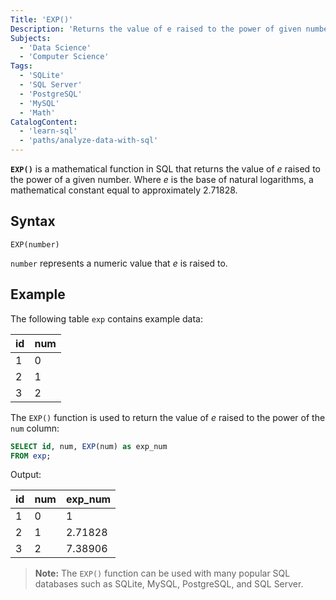 ```yaml
---
Title: 'EXP()'
Description: 'Returns the value of e raised to the power of given number.'
Subjects:
  - 'Data Science'
  - 'Computer Science'
Tags:
  - 'SQLite'
  - 'SQL Server'
  - 'PostgreSQL'
  - 'MySQL'
  - 'Math'
CatalogContent:
  - 'learn-sql'
  - 'paths/analyze-data-with-sql'
---
```


**`EXP()`** is a mathematical function in SQL that returns the value of _e_ raised to the power of a given number. Where _e_ is the base of natural logarithms, a mathematical constant equal to approximately 2.71828.

## Syntax

```pseudo
EXP(number)
```

`number` represents a numeric value that _e_ is raised to.

## Example

The following table `exp` contains example data:

| id | num |
|----|-----|
| 1  | 0   |
| 2  | 1   |
| 3  | 2   |

The `EXP()` function is used to return the value of _e_ raised to the power of the `num` column:

```sql
SELECT id, num, EXP(num) as exp_num
FROM exp;
```

Output: 

| id | num | exp_num |
|----|-----|---------|
| 1  | 0   | 1       |
| 2  | 1   | 2.71828 |
| 3  | 2   | 7.38906 |

> **Note:** The `EXP()` function can be used with many popular SQL databases such as SQLite, MySQL, PostgreSQL, and SQL Server.
